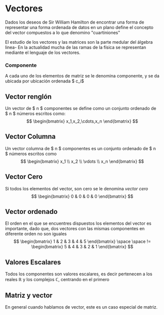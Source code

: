# Vectores
Dados los deseos de Sir William Hamilton de encontrar una forma de representar una forma ordenada de datos en un plano define el concepto del vector compuestos a lo que denomino "cuartiniones"

El estudio de los vectores y las matrices son la parte medular del álgebra linea- En la actualidad mucha de las ramas de la física  se representan mediante el lenguaje de los vectores.

### Componente

A cada uno de los elementos de matriz se le denomina componente,  y se da ubicada por ubicación ordenada $ c_i$

## Vector renglón

Un vector de $ n $ componentes se define como un conjunto ordenado de $ n $ números escritos como:
$$
\begin{bmatrix}
x_1,x_2,\cdots,x_n
\end{bmatrix}
$$

## Vector Columna

Un vector columna de $ n $ componentes es un conjunto ordenado de $ n $ números escritos como 
$$
\begin{bmatrix}
	x_1 \\
	x_2 \\
	\vdots \\
	x_n
 \end{bmatrix}
$$

## Vector Cero

Si todos los elementos del vector, son cero se le denomina *vector cero*
$$
\begin{bmatrix}
0  & 0 & 0 & 0
\end{bmatrix}
$$




## Vector ordenado

El orden en el que se encuentres dispuestos los elementos del vector es importante, dado que, dos vectores con las mismas componentes en diferente orden no son iguales
$$
\begin{bmatrix}
1 & 2 & 3 & 4 & 5
\end{bmatrix}
\space \space !=
\begin{bmatrix}
5 & 4 & 3 & 2 & 1
\end{bmatrix}
$$

## Valores Escalares

Todos los componentes son valores escalares, es decir pertenecen a los reales $\mathbb{R}$  y los complejos $\mathbb{C}$, centrando en el primero

## Matriz y vector

En general cuando hablamos de vector, este es un caso especial de matriz.